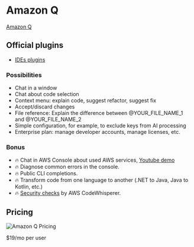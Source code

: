 # Amazon Q

[Amazon Q](https://aws.amazon.com/q/)

## Official plugins

- [IDEs plugins](https://docs.aws.amazon.com/amazonq/latest/qdeveloper-ug/q-in-IDE.html)

### Possibilities

- Chat in a window
- Chat about code selection
- Context menu: explain code, suggest refactor, suggest fix
- Accept/discard changes
- File reference:
  Explain the difference between @YOUR_FILE_NAME_1 and @YOUR_FILE_NAME_2
- Simple configuration, for example, to exclude keys from AI processing  
- Enterprise plan: manage developer accounts, manage licenses, etc.


### Bonus
- 🔥 Chat in AWS Console about used AWS services, [Youtube demo](https://youtu.be/cA8KrHFm4So?t=1517)
- 🔥 Diagnose common errors in the console.
- 🔥 Public CLI completions.
- 🔥 Transform code from one language to another (.NET to Java, Java to Kotlin, etc.)
- 🔥 [Security checks](https://youtu.be/X8pxN8TLQ8o?t=731) by AWS CodeWhisperer.


## Pricing

![Amazon Q Pricing](https://aws.amazon.com/q/developer/pricing/)

$19/mo per user
